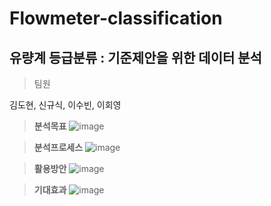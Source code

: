 # Flowmeter-classification
## 유량계 등급분류 : 기준제안을 위한 데이터 분석
> 팀원

김도현, 신규식, 이수빈, 이회영

> **분석목표**
![image](https://user-images.githubusercontent.com/101242683/206277089-6e321704-3e67-4db0-9c0f-7c5cadeff6c8.png)

> **분석프로세스**
![image](https://user-images.githubusercontent.com/101242683/206276682-d80400c8-c1ee-4a63-a1ef-58856953c5f6.png)

> **활용방안**
![image](https://user-images.githubusercontent.com/101242683/206278863-7388ed02-23dc-4061-b05a-0813676e65c8.png)

> **기대효과**
> ![image](https://user-images.githubusercontent.com/101242683/206279101-a475552a-6943-41d5-9e34-91c0bf756ed8.png)

